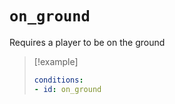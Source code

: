 # `on_ground`

Requires a player to be on the ground

> [!example]
> ```yaml
> conditions:
> - id: on_ground
> ```
